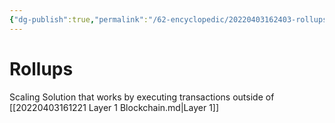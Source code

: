 ```yaml
---
{"dg-publish":true,"permalink":"/62-encyclopedic/20220403162403-rollups/","dgHomeLink":true,"dgPassFrontmatter":false}
---
```



# Rollups

Scaling Solution that works by executing transactions outside of [[20220403161221 Layer 1 Blockchain.md|Layer 1]]
